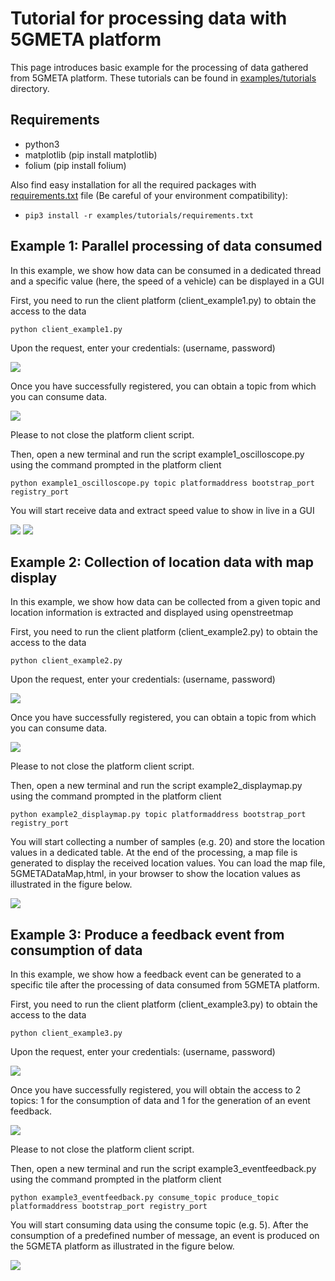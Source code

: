 # Tutorial for processing data with 5GMETA platform

This page introduces basic example for the processing of data gathered from 5GMETA platform.
These tutorials can be found in [examples/tutorials](https://github.com/5gmeta/5gmeta-dev/tree/main/examples/tutorials) directory.

## Requirements

* python3
* matplotlib (pip install matplotlib)
* folium (pip install folium)

Also find easy installation for all the required packages with [requirements.txt](https://github.com/5gmeta/5gmeta-dev/blob/main/examples/tutorials/requirements.txt) file (Be careful of your environment compatibility):

* ```pip3 install -r examples/tutorials/requirements.txt```

## Example 1: Parallel processing of data consumed

In this example, we show how data can be consumed in a dedicated thread and a specific value (here, the speed of a vehicle) can be displayed in a GUI

First, you need to run the client platform (client_example1.py) to obtain the access to the data

 ```python client_example1.py```
 
 Upon the request, enter your credentials: (username, password)
 
![](../../docs/images/example1_credentials.PNG)
 
 Once you have successfully registered, you can obtain a topic from which you can consume data.
 
![](../../docs/images/example1_python_cmd.png)
 
 Please to not close the platform client script.

 Then, open a new terminal and run the script example1_oscilloscope.py using the command prompted in the platform client
 
 ```python example1_oscilloscope.py topic platformaddress bootstrap_port registry_port```
 
 You will start receive data and extract speed value to show in live in a GUI
 
![](../../docs/images/speed_display.PNG)
![](../../docs/images/example1_speed_example.png)

## Example 2: Collection of location data with map display

In this example, we show how data can be collected from a given topic and location information is extracted and displayed using openstreetmap

First, you need to run the client platform (client_example2.py) to obtain the access to the data

 ```python client_example2.py```
 
 Upon the request, enter your credentials: (username, password)
 
![](../../docs/images/example2_credentials.PNG)
 
 Once you have successfully registered, you can obtain a topic from which you can consume data.
 
![](../../docs/images/example2_python_cmd.png)
 
 Please to not close the platform client script.

 Then, open a new terminal and run the script example2_displaymap.py using the command prompted in the platform client
 
 ```python example2_displaymap.py topic platformaddress bootstrap_port registry_port```
 
 You will start collecting a number of samples (e.g. 20) and store the location values in a dedicated table.
 At the end of the processing, a map file is generated to display the received location values. You can load the map file, 5GMETADataMap,html, in your browser to show the location values as illustrated in the figure below.
 
![](../../docs/images/display_browser.PNG)

## Example 3: Produce a feedback event from consumption of data

In this example, we show how a feedback event can be generated to a specific tile after the processing of data consumed from 5GMETA platform.

First, you need to run the client platform (client_example3.py) to obtain the access to the data

 ```python client_example3.py```
 
 Upon the request, enter your credentials: (username, password)
 
![](../../docs/images/example3_credentials.PNG)
 
 Once you have successfully registered, you will obtain the access to 2 topics: 1 for the consumption of data and 1 for the generation of an event feedback.
 
![](../../docs/images/example3_python_cmd.png)
 
 Please to not close the platform client script.

 Then, open a new terminal and run the script example3_eventfeedback.py using the command prompted in the platform client
 
 ```python example3_eventfeedback.py consume_topic produce_topic platformaddress bootstrap_port registry_port```
 
 You will start consuming data using the consume topic (e.g. 5). After the consumption of a predefined number of message, an event is produced on the 5GMETA platform as illustrated in the figure below.
 
![](../../docs/images/exemple3_data.PNG)
